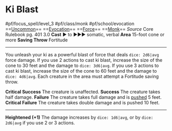 # Ki Blast
#pf/focus_spell/level_3 #pf/class/monk #pf/school/evocation 
==[Uncommon](../../../Traits/Uncommon.md)== ==[Evocation](../../../Traits/Evocation.md)== ==[Force](../../../Traits/Force.md)== ==[Monk](../../../Traits/Monk.md)==
*Source* Core Rulebook pg. 401 3.0
**Cast** ► to ►►► somatic, verbal
**Area** 15-foot cone or more
**Saving Throw** Fortitude

---
You unleash your ki as a powerful blast of force that deals `dice: 2d6|avg` force damage. If you use 2 actions to cast ki blast, increase the size of the cone to 30 feet and the damage to `dice: 3d6|avg`. If you use 3 actions to cast ki blast, increase the size of the cone to 60 feet and the damage to `dice: 4d6|avg`. Each creature in the area must attempt a Fortitude saving throw.

**Critical Success** The creature is unaffected.
**Success** The creature takes half damage.
**Failure** The creature takes full damage and is [pushed](../../../Rules/Forced%20Movement.md) 5 feet.
**Critical Failure** The creature takes double damage and is pushed 10 feet.

<hr>

**Heightened (+1)** The damage increases by `dice: 1d6|avg`, or by `dice: 2d6|avg` if you use 2 or 3 actions.